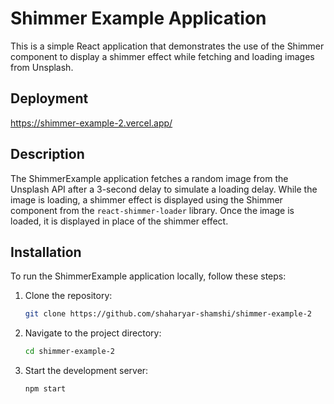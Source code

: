 # Shimmer Example Application

This is a simple React application that demonstrates the use of the Shimmer component to display a shimmer effect while fetching and loading images from Unsplash.

## Deployment

https://shimmer-example-2.vercel.app/

## Description

The ShimmerExample application fetches a random image from the Unsplash API after a 3-second delay to simulate a loading delay. While the image is loading, a shimmer effect is displayed using the Shimmer component from the `react-shimmer-loader` library. Once the image is loaded, it is displayed in place of the shimmer effect.

## Installation

To run the ShimmerExample application locally, follow these steps:

1. Clone the repository:

   ```bash
   git clone https://github.com/shaharyar-shamshi/shimmer-example-2
   ```

2. Navigate to the project directory:

   ```bash
   cd shimmer-example-2
   ```

3. Start the development server:
   ```bash
   npm start
   ```
